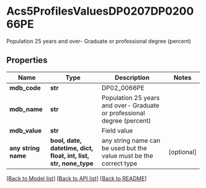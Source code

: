 # Acs5ProfilesValuesDP0207DP020066PE

Population 25 years and over- Graduate or professional degree (percent)

## Properties
Name | Type | Description | Notes
------------ | ------------- | ------------- | -------------
**mdb_code** | **str** | DP02_0066PE | 
**mdb_name** | **str** | Population 25 years and over- Graduate or professional degree (percent) | 
**mdb_value** | **str** | Field value | 
**any string name** | **bool, date, datetime, dict, float, int, list, str, none_type** | any string name can be used but the value must be the correct type | [optional]

[[Back to Model list]](../README.md#documentation-for-models) [[Back to API list]](../README.md#documentation-for-api-endpoints) [[Back to README]](../README.md)


